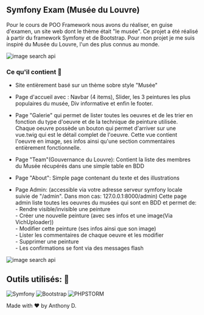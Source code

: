 ## Symfony Exam (Musée du Louvre)


Pour le cours de POO Framework nous avons du réaliser, en guise d'examen, un site web dont le thème était "le musée".
Ce projet a été réalisé à partir du framework Symfony et de Bootstrap.
Pour mon projet je me suis inspiré du Musée du Louvre, l'un des plus connus au monde.

![image search api](https://i.postimg.cc/85gQ9zwg/2022-11-03-22-28-35.png)


### Ce qu'il contient :beginner:  

- Site entièrement basé sur un thème sobre style "Musée"   
- Page d'accueil avec : Navbar (4 items), Slider, les 3 peintures les plus populaires du musée, Div informative et enfin le footer.  
- Page "Galerie" qui permet de lister toutes les oeuvres et de les trier en fonction du type d'oeuvre et de la technique de peinture utilisée.  
  Chaque oeuvre possède un bouton qui permet d'arriver sur une vue.twig qui est le détail complet de l'oeuvre. 
  Cette vue contient l'oeuvre en image, ses infos ainsi qu'une section commentaires entièrement fonctionnelle.
- Page "Team"(Gouvernance du Louvre): Contient la liste des membres du Musée récupérés dans une simple table en BDD
- Page "About": Simple page contenant du texte et des illustrations

- Page Admin: (accessible via votre adresse serveur symfony locale suivie de "/admin". Dans mon cas: 127.0.0.1:8000/admin)
  Cette page admin liste toutes les oeuvres du musées qui sont en BDD et permet de:  
      - Rendre visible/invisible une peinture  
      - Créer une nouvelle peinture (avec ses infos et une image(Via VichUploader))  
      - Modifier cette peinture (ses infos ainsi que son image)  
      - Lister les commentaires de chaque oeuvre et les modifier  
      - Supprimer une peinture  
      - Les confirmations se font via des messages flash  
      
 ![image search api](https://i.ibb.co/pr6Tjgq/2022-11-04-00-01-06-localhost-127-0-0-1-lelouvre-php-My-Admin-5-2-0.png)

## Outils utilisés: :diamond_shape_with_a_dot_inside:
![Symfony](https://img.shields.io/badge/Symfony-V6-red)
![Bootstrap](https://img.shields.io/badge/Bootstrap-V5-blue)
![PHPSTORM](https://img.shields.io/badge/PhpStorm-IDE-purple)


Made with :heart: by Anthony D.
